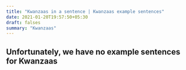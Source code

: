 ```yaml
---
title: "Kwanzaas in a sentence | Kwanzaas example sentences"
date: 2021-01-20T19:57:50+05:30
draft: falses
summary: "Kwanzaas"
---
```

## Unfortunately, we have no example sentences for Kwanzaas                 
